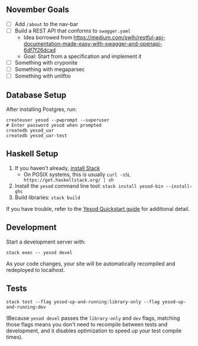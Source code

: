 ## November Goals

- [ ] Add `/about` to the nav-bar
- [ ] Build a REST API that conforms to `swagger.yaml`
  - Idea borrowed from https://medium.com/swlh/restful-api-documentation-made-easy-with-swagger-and-openapi-6df7f26dcad
  - Goal: Start from a specification and implement it
- [ ] Something with cryponite
- [ ] Something with megaparsec
- [ ] Something with unliftio

## Database Setup

After installing Postgres, run:

```
createuser yesod --pwprompt --superuser
# Enter password yesod when prompted
createdb yesod_uar
createdb yesod_uar-test
```

## Haskell Setup

1. If you haven't already, [install Stack](https://haskell-lang.org/get-started)
	* On POSIX systems, this is usually `curl -sSL https://get.haskellstack.org/ | sh`
2. Install the `yesod` command line tool: `stack install yesod-bin --install-ghc`
3. Build libraries: `stack build`

If you have trouble, refer to the [Yesod Quickstart guide](https://www.yesodweb.com/page/quickstart) for additional detail.

## Development

Start a development server with:

```
stack exec -- yesod devel
```

As your code changes, your site will be automatically recompiled and redeployed to localhost.

## Tests

```
stack test --flag yesod-up-and-running:library-only --flag yesod-up-and-running:dev
```

(Because `yesod devel` passes the `library-only` and `dev` flags, matching those flags means you don't need to recompile between tests and development, and it disables optimization to speed up your test compile times).
